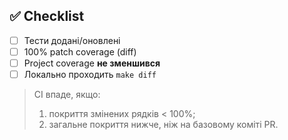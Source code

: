 ## ✅ Checklist
- [ ] Тести додані/оновлені
- [ ] 100% patch coverage (diff)
- [ ] Project coverage **не зменшився**
- [ ] Локально проходить `make diff`

> CI впаде, якщо:
> 1) покриття змінених рядків < 100%;
> 2) загальне покриття нижче, ніж на базовому коміті PR.
